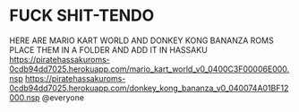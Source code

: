 # FUCK SHIT-TENDO
HERE ARE MARIO KART WORLD AND DONKEY KONG BANANZA ROMS
PLACE THEM IN A FOLDER AND ADD IT IN HASSAKU
https://piratehassakuroms-0cdb94dd7025.herokuapp.com/mario_kart_world_v0_0400C3F00006E000.nsp
https://piratehassakuroms-0cdb94dd7025.herokuapp.com/donkey_kong_bananza_v0_040074A01BF12000.nsp @everyone
